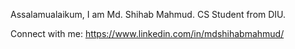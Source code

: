 Assalamualaikum, 
I am  Md. Shihab Mahmud.
CS Student from DIU.


Connect with me:
https://www.linkedin.com/in/mdshihabmahmud/

